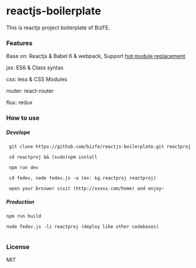 # reactjs-boilerplate

This is reactjs project boilerplate of BizFE.

### Features

Base on: Reactjs & Babel 6 & webpack, Support [hot module replacement](https://webpack.github.io/docs/webpack-dev-middleware.html)

jsx: ES6 & Class syntax

css: less & CSS Modules

router: react-router

flux: redux


### How to use 

##### Develope
```shell
 git clone https://github.com/bizfe/reactjs-boilerplate.git reactproj

 cd reactproj && (sudo)npm install 

 npm run dev

 cd fedev, node fedev.js -a (ex: kg.reactproj reactproj)

 open your broswer visit (http://xxxxx.com/home) and enjoy~
```

##### Production
```
npm run build

node fedev.js -li reactproj (deploy like other codebases)
	
```

### License

MIT
